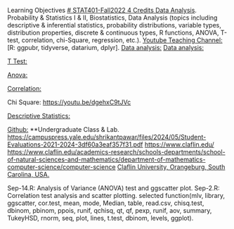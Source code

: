 Learning Objectives [# STAT401-Fall2022 4 Credits Data Analysis](https://pawar1550.wixsite.com/claflin-courses/copy-of-stat401-2).
Probability & Statistics I & II, Biostatistics, Data Analysis (topics including descriptive & inferential statistics, probability distributions, variable types, distribution properties, discrete & continuous types, R functions, ANOVA, T-test, correlation, chi-Square, regression, etc.).
[Youtube Teaching Channel:](https://www.youtube.com/playlist?list=PLKka-JHtsz80sJ_uQ8wZ4cnLNB9yRJNoV)
[R: ggpubr, tidyverse, datarium, dplyr].
[Data analysis:](https://youtu.be/WIvehDeVRak)
[Data analysis:](https://youtu.be/dhIjTt26YKQ)

[T Test:](https://youtu.be/sIpMsN90Dt8)

[Anova:](https://youtu.be/Z-S4CfsRHA0)

[Correlation:](https://youtu.be/yndToTyudUQ)

Chi Square: https://youtu.be/dgehxC9tJVc

[Descriptive Statistics:](https://youtu.be/09SCdQPVShU)

[Github:](https://github.com/spawar2/STAT302) **Undergraduate Class & Lab. https://campuspress.yale.edu/shrikantpawar/files/2024/05/Student-Evaluations-2021-2024-3df60a3eaf357f31.pdf
https://www.claflin.edu/ https://www.claflin.edu/academics-research/schools-departments/school-of-natural-sciences-and-mathematics/department-of-mathematics-computer-science/computer-science
[Claflin University, Orangeburg, South Carolina, USA.](https://www.claflin.edu/docs/default-source/academic-affairs-student-services/2018-2020-undergraduate-catalog_final_aug-21-2019_web.pdf?sfvrsn=15bf3f0e_6)

Sep-14.R: Analysis of Variance (ANOVA) test and ggscatter plot.
Sep-2.R: Correlation test analysis and scatter plotting.
selected function(mlv, library, ggscatter, cor.test, mean, mode, Median, table, read.csv, chisq.test, dbinom, pbinom, ppois, runif, qchisq, qt, qf, pexp, runif, aov, summary, TukeyHSD, rnorm, seq, plot, lines, t.test, dbinom, levels, ggplot).
